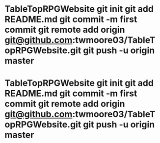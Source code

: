 # TableTopRPGWebsite git init git add README.md git commit -m first commit git remote add origin git@github.com:twmoore03/TableTopRPGWebsite.git git push -u origin master
# TableTopRPGWebsite git init git add README.md git commit -m first commit git remote add origin git@github.com:twmoore03/TableTopRPGWebsite.git git push -u origin master
